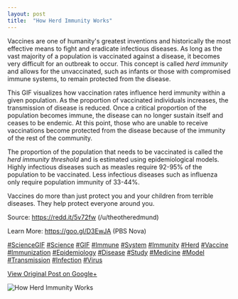 ```yaml
---
layout: post
title:  "How Herd Immunity Works"
---
```


Vaccines are one of humanity's greatest inventions and historically the most
effective means to fight and eradicate infectious diseases. As long as the
vast majority of a population is vaccinated against a disease, it becomes very
difficult for an outbreak to occur. This concept is called _herd immunity_ and
allows for the unvaccinated, such as infants or those with compromised immune
systems, to remain protected from the disease.  
  
This GIF visualizes how vaccination rates influence herd immunity within a
given population. As the proportion of vaccinated individuals increases, the
transmission of disease is reduced. Once a critical proportion of the
population becomes immune, the disease can no longer sustain itself and ceases
to be endemic. At this point, those who are unable to receive vaccinations
become protected from the disease because of the immunity of the rest of the
community.  
  
The proportion of the population that needs to be vaccinated is called the
_herd immunity threshold_ and is estimated using epidemiological models.
Highly infectious diseases such as measles require 92-95% of the population to
be vaccinated. Less infectious diseases such as influenza only require
population immunity of 33-44%.  
  
Vaccines do more than just protect you and your children from terrible
diseases. They help protect everyone around you.  
  
Source: <https://redd.it/5v72fw> (/u/theotheredmund)  
  
Learn More: <https://goo.gl/D3EwJA> (PBS Nova)  
  
[#ScienceGIF](https://plus.google.com/s/%23ScienceGIF/posts)
[#Science](https://plus.google.com/s/%23Science/posts)
[#GIF](https://plus.google.com/s/%23GIF/posts)
[#Immune](https://plus.google.com/s/%23Immune/posts)
[#System](https://plus.google.com/s/%23System/posts)
[#Immunity](https://plus.google.com/s/%23Immunity/posts)
[#Herd](https://plus.google.com/s/%23Herd/posts)
[#Vaccine](https://plus.google.com/s/%23Vaccine/posts)
[#Immunization](https://plus.google.com/s/%23Immunization/posts)
[#Epidemiology](https://plus.google.com/s/%23Epidemiology/posts)
[#Disease](https://plus.google.com/s/%23Disease/posts)
[#Study](https://plus.google.com/s/%23Study/posts)
[#Medicine](https://plus.google.com/s/%23Medicine/posts)
[#Model](https://plus.google.com/s/%23Model/posts)
[#Transmission](https://plus.google.com/s/%23Transmission/posts)
[#Infection](https://plus.google.com/s/%23Infection/posts)
[#Virus](https://plus.google.com/s/%23Virus/posts)

[View Original Post on Google+](https://plus.google.com/+ColinSullender/posts/RrV4Xc9q6b2)

![How Herd Immunity Works](/assets/img/2017-07-22-How-Herd-Immunity-Works.gif)
